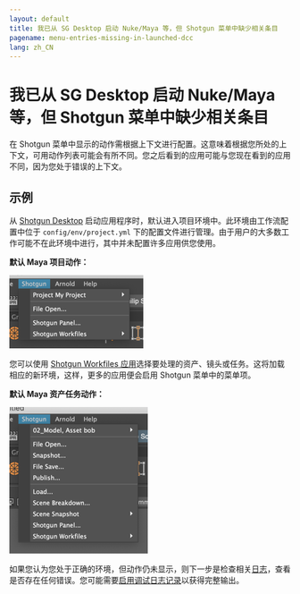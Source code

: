 ```yaml
---
layout: default
title: 我已从 SG Desktop 启动 Nuke/Maya 等，但 Shotgun 菜单中缺少相关条目
pagename: menu-entries-missing-in-launched-dcc
lang: zh_CN
---
```


# 我已从 SG Desktop 启动 Nuke/Maya 等，但 Shotgun 菜单中缺少相关条目

在 Shotgun 菜单中显示的动作需根据上下文进行配置。这意味着根据您所处的上下文，可用动作列表可能会有所不同。您之后看到的应用可能与您现在看到的应用不同，因为您处于错误的上下文。

## 示例

从 [Shotgun Desktop](https://support.shotgunsoftware.com/hc/zh-cn/articles/219039818) 启动应用程序时，默认进入项目环境中。此环境由工作流配置中位于 `config/env/project.yml` 下的配置文件进行管理。由于用户的大多数工作可能不在此环境中进行，其中并未配置许多应用供您使用。

**默认 Maya 项目动作：**

![Shotgun 菜单项目动作](images/shotgun_menu_project_actions.png)

您可以使用 [Shotgun Workfiles 应用](https://support.shotgunsoftware.com/hc/zh-cn/articles/219033088-Your-Work-Files)选择要处理的资产、镜头或任务。这将加载相应的新环境，这样，更多的应用便会启用 Shotgun 菜单中的菜单项。

**默认 Maya 资产任务动作：**

![Shotgun 菜单项目动作](images/shotgun_menu_asset_step_actions.png)

如果您认为您处于正确的环境，但动作仍未显示，则下一步是检查相关[日志](where-are-my-log-files.md)，查看是否存在任何错误。您可能需要[启用调试日志记录](turn-debug-logging-on.md)以获得完整输出。